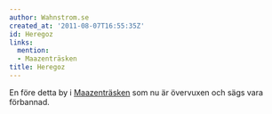 ```yaml
---
author: Wahnstrom.se
created_at: '2011-08-07T16:55:35Z'
id: Heregoz
links:
  mention:
  - Maazenträsken
title: Heregoz
---
```


En före detta by i [Maazenträsken] som nu är övervuxen och sägs vara förbannad.

  [Maazenträsken]: Maazenträsken